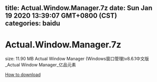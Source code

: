 
title: Actual.Window.Manager.7z
date: Sun Jan 19 2020 13:39:07 GMT+0800 (CST)    
categories: baidu
---

# Actual.Window.Manager.7z
size: 11.90 MB
 Actual Window Manager (Windows窗口管理)v8.6.1中文版_Actual Window Manager_亿品元素
 

[How to download](https://bpcam.bemobtrk.com/go/2ceec3aa-1ca2-46d6-b9ff-aaa5c184517c?jno=3085)